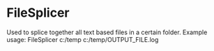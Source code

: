 FileSplicer
===========
Used to splice together all text based files in a certain folder.
Example usage: FileSplicer c:/temp c:/temp/OUTPUT_FILE.log